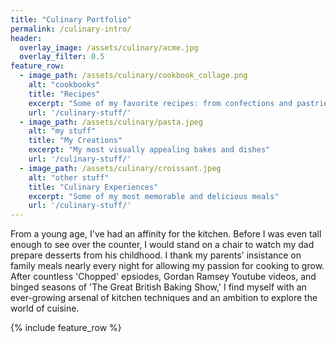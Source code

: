 ```yaml
---
title: "Culinary Portfolio"
permalink: /culinary-intro/
header:
  overlay_image: /assets/culinary/acme.jpg
  overlay_filter: 0.5
feature_row:
  - image_path: /assets/culinary/cookbook_collage.png
    alt: "cookbooks"
    title: "Recipes"
    excerpt: "Some of my favorite recipes: from confections and pastries, to entrees and side dishes."
    url: '/culinary-stuff/'
  - image_path: /assets/culinary/pasta.jpeg
    alt: "my stuff"
    title: "My Creations"
    excerpt: "My most visually appealing bakes and dishes"
    url: '/culinary-stuff/'
  - image_path: /assets/culinary/croissant.jpeg
    alt: "other stuff"
    title: "Culinary Experiences"
    excerpt: "Some of my most memorable and delicious meals"
    url: '/culinary-stuff/'
---
```


From a young age, I've had an affinity for the kitchen. Before I was even tall enough to see over the counter, I would stand on a chair to watch my dad prepare desserts from his childhood. I thank my parents' insistance on family meals nearly every night for allowing my passion for cooking to grow. After countless 'Chopped' epsiodes, Gordan Ramsey Youtube videos, and binged seasons of 'The Great British Baking Show,' I find myself with an ever-growing arsenal of kitchen techniques and an ambition to explore the world of cuisine.

{% include feature_row %}